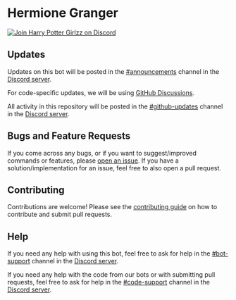# Hermione Granger

[![Join Harry Potter Girlzz on Discord](https://discord.com/api/guilds/975732730845339648/widget.png?style=banner2)](https://discord.gg/QrsUxMPcSu)

## Updates

Updates on this bot will be posted in the [#announcements](https://discord.com/channels/975732730845339648/976070731735650355) channel in the [Discord server](https://discord.gg/QrsUxMPcSu).

For code-specific updates, we will be using [GitHub Discussions](https://github.com/HarryPotterGirlzz/Hermione-Granger/discussions).

All activity in this repository will be posted in the [#github-updates](https://discord.com/channels/975732730845339648/1009028758130409532) channel in the [Discord server](https://discord.gg/QrsUxMPcSu).

## Bugs and Feature Requests

If you come across any bugs, or if you want to suggest/improved commands or features, please [open an issue](https://github.com/HarryPotterGirlzz/Hermione-Granger/issues/new/choose). If you have a solution/implementation for an issue, feel free to also open a pull request.

## Contributing

Contributions are welcome! Please see the [contributing guide](https://github.com/HarryPotterGirlzz/Hermione-Granger/blob/main/.github/CONTRIBUTING.md) on how to contribute and submit pull requests.

## Help

If you need any help with using this bot, feel free to ask for help in the [#bot-support](https://discord.com/channels/975732730845339648/1006479566900056134) channel in the [Discord server](https://discord.gg/QrsUxMPcSu).

If you need any help with the code from our bots or with submitting pull requests, feel free to ask for help in the [#code-support](https://discord.com/channels/975732730845339648/1006479777387008041) channel in the [Discord server](https://discord.gg/QrsUxMPcSu).
